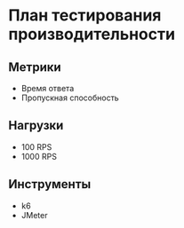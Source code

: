 # План тестирования производительности

## Метрики
- Время ответа
- Пропускная способность

## Нагрузки
- 100 RPS
- 1000 RPS

## Инструменты
- k6
- JMeter
